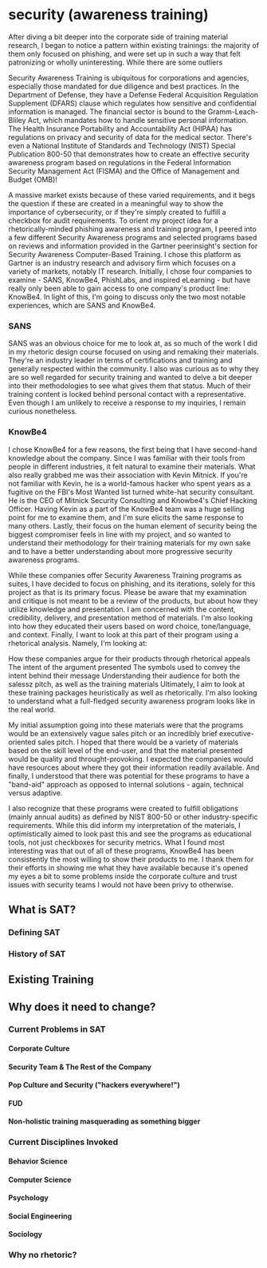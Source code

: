 # security (awareness training)
After diving a bit deeper into the corporate side of training material research, I began to notice a pattern within existing trainings: the majority of them only focused on phishing, and were set up in such a way that felt patronizing or wholly uninteresting. While there are some outliers 

Security Awareness Training is ubiquitous for corporations and agencies, especially those mandated for due diligence and best practices. In the Department of Defense, they have a Defense Federal Acquisition Regulation Supplement (DFARS) clause which regulates how sensitive and confidential information is managed. The financial sector is bound to the Gramm-Leach-Bliley Act, which mandates how to handle sensitive personal information. The Health Insurance Portability and Accountability Act (HIPAA) has regulations on privacy and security of data for the medical sector. There's even a National Institute of Standards and Technology (NIST) Special Publication 800-50 that demonstrates how to create an effective security awareness program based on regulations in the Federal Information Security Management Act (FISMA) and the Office of Management and Budget (OMB)!

A massive market exists because of these varied requirements, and it begs the question if these are created in a meaningful way to show the importance of cybersecurity, or if they're simply created to fulfill a checkbox for audit requirements. To orient my project idea for a rhetorically-minded phishing awareness and training program, I peered into a few different Security Awareness programs and selected programs based on reviews and information provided in the Gartner peerinsight's section for Security Awareness Computer-Based Training. I chose this platform as Gartner is an industry research and advisory firm which focuses on a variety of markets, notably IT research. Initially, I chose four companies to examine - SANS, KnowBe4, PhishLabs, and inspired eLearning - but have really only been able to gain access to one company's product line: KnowBe4. In light of this, I'm going to discuss only the two most notable experiences, which are SANS and KnowBe4.

### SANS
SANS was an obvious choice for me to look at, as so much of the work I did in my rhetoric design course focused on using and remaking their materials. They're an industry leader in terms of certifications and training and generally respected within the community. I also was curious as to why they are so well regarded for security training and wanted to delve a bit deeper into their methodologies to see what gives them that status. Much of their training content is locked behind personal contact with a representative. Even though I am unlikely to receive a response to my inquiries, I remain curious nonetheless.

### KnowBe4
I chose KnowBe4 for a few reasons, the first being that I have second-hand knowledge about the company. Since I was familiar with their tools from people in different industries, it felt natural to examine their materials. What also really grabbed me was their association with Kevin Mitnick. If you're not familiar with Kevin, he is a world-famous hacker who spent years as a fugitive on the FBI's Most Wanted list turned white-hat security consultant. He is the CEO of Mitnick Security Consulting and Knowbe4's Chief Hacking Officer. Having Kevin as a part of the KnowBe4 team was a huge selling point for me to examine them, and I'm sure elicits the same response to many others. Lastly, their focus on the human element of security being the biggest compromiser feels in line with my project, and so wanted to understand their methodology for their training materials for my own sake and to have a better understanding about more progressive security awareness programs.

While these companies offer Security Awareness Training programs as suites, I have decided to focus on phishing, and its iterations, solely for this project as that is its primary focus. Please be aware that my examination and critique is not meant to be a review of the products, but about how they utilize knowledge and presentation. I am concerned with the content, credibility, delivery, and presentation method of materials. I'm also looking into how they educated their users based on word choice, tone/language, and context. Finally, I want to look at this part of their program using a rhetorical analysis. Namely, I'm looking at:

How these companies argue for their products through rhetorical appeals
The intent of the argument presented
The symbols used to convey the intent behind their message
Understanding their audience for both the salessz pitch, as well as the training materials
Ultimately, I aim to look at these training packages heuristically as well as rhetorically. I'm also looking to understand what a full-fledged security awareness program looks like in the real world.

My initial assumption going into these materials were that the programs would be an extensively vague sales pitch or an incredibly brief executive-oriented sales pitch. I hoped that there would be a variety of materials based on the skill level of the end-user, and that the material presented would be quality and throught-provoking. I expected the companies would have resources about where they got their information readily available. And finally, I understood that there was potential for these programs to have a "band-aid" approach as opposed to internal solutions - again, technical versus adaptive.

I also recognize that these programs were created to fulfill obligations (mainly annual audits) as defined by NIST 800-50 or other industry-specific requirements. While this did inform my interpretation of the materials, I optimistically aimed to look past this and see the programs as educational tools, not just checkboxes for security metrics. What I found most interesting was that out of all of these programs, KnowBe4 has been consistently the most willing to show their products to me. I thank them for their efforts in showing me what they have available because it's opened my eyes a bit to some problems inside the corporate culture and trust issues with security teams I would not have been privy to otherwise.

## What is SAT?

### Defining SAT

### History of SAT


## Existing Training


## Why does it need to change?

### Current Problems in SAT

#### Corporate Culture

#### Security Team & The Rest of the Company

#### Pop Culture and Security ("hackers everywhere!")

#### FUD

#### Non-holistic training masquerading as something bigger

### Current Disciplines Invoked

#### Behavior Science

#### Computer Science

#### Psychology

#### Social Engineering

#### Sociology

### Why no rhetoric?
